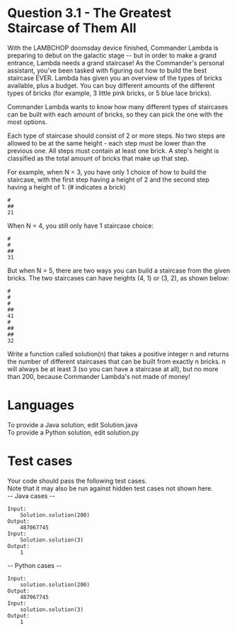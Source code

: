 # Question 3.1 - The Greatest Staircase of Them All

With the LAMBCHOP doomsday device finished, Commander Lambda is preparing to debut on the galactic stage -- but in order to make a grand entrance, Lambda needs a grand staircase! As the Commander's personal assistant, you've been tasked with figuring out how to build the best staircase EVER.
Lambda has given you an overview of the types of bricks available, plus a budget. You can buy different amounts of the different types of bricks (for example, 3 little pink bricks, or 5 blue lace bricks).  

Commander Lambda wants to know how many different types of staircases can be built with each amount of bricks, so they can pick the one with the most options.  

Each type of staircase should consist of 2 or more steps.  No two steps are allowed to be at the same height - each step must be lower than the previous one. All steps must contain at least one brick. A
step's height is classified as the total amount of bricks that make up that step.  

For example, when N = 3, you have only 1 choice of how to build the staircase, with the first step having a height of 2 and the second step having a height of 1: (# indicates a brick)  

    #
    ##
    21
When N = 4, you still only have 1 staircase choice:

    #
    #
    ##
    31
But when N = 5, there are two ways you can build a staircase from the given bricks. The two staircases can have heights (4, 1) or (3, 2), as shown below:

    #
    #
    #
    ##
    41
    #
    ##
    ##
    32

Write a function called solution(n) that takes a positive integer n and returns the number of different staircases that can be built from exactly n bricks. n will always be at least 3 (so you can have a staircase at all), but no more than 200, because Commander Lambda's not made of money!  

Languages
=========

To provide a Java solution, edit Solution.java  
To provide a Python solution, edit solution.py  

Test cases
==========
Your code should pass the following test cases.  
Note that it may also be run against hidden test cases not shown here.  
-- Java cases --

    Input:
        Solution.solution(200)
    Output:
        487067745
    Input:
        Solution.solution(3)
    Output:
        1

-- Python cases --

    Input:
        solution.solution(200)
    Output:
        487067745
    Input:
        solution.solution(3)
    Output:
        1
